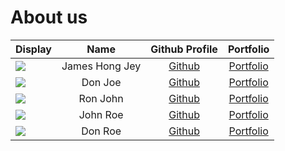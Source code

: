 # About us

Display | Name | Github Profile | Portfolio 
--------|:----:|:--------------:|:---------:
![](https://www.comp.nus.edu.sg/~stevenha/images/sh7.jpg) | James Hong Jey | [Github](https://github.com/James-Hong-Jey) | [Portfolio](docs/team/jameshong.md)
![](https://via.placeholder.com/100.png?text=Photo) | Don Joe | [Github](https://github.com/) | [Portfolio](docs/team/johndoe.md)
![](https://via.placeholder.com/100.png?text=Photo) | Ron John | [Github](https://github.com/) | [Portfolio](docs/team/johndoe.md)
![](https://via.placeholder.com/100.png?text=Photo) | John Roe | [Github](https://github.com/) | [Portfolio](docs/team/johndoe.md)
![](https://via.placeholder.com/100.png?text=Photo) | Don Roe | [Github](https://github.com/) | [Portfolio](docs/team/johndoe.md)
